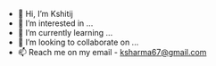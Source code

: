 - 👋 Hi, I’m Kshitij
- 👀 I’m interested in ...
- 🌱 I’m currently learning ...
- 💞️ I’m looking to collaborate on ...
- 📫 Reach me on my email - ksharma67@gmail.com

<!---
This is a ✨ special ✨ repository because its `README.md` (this file) appears on your GitHub profile.
You can click the Preview link to take a look at your changes.
--->
